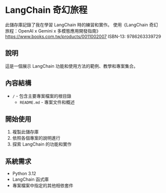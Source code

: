 # LangChain 奇幻旅程

此儲存庫記錄了我在學習 LangChain 時的練習和實作。
使用《LangChain 奇幻旅程：OpenAI x Gemini x 多模態應用開發指南》
https://www.books.com.tw/products/0011002007
ISBN-13: 9786263339729

## 說明

這是一個展示 LangChain 功能和使用方法的範例、教學和專案集合。

## 內容結構

- `/` - 包含主要專案檔案的根目錄
  - `README.md` - 專案文件和概述

## 開始使用

1. 複製此儲存庫
2. 依照各個專案的說明進行
3. 探索 LangChain 的功能和實作

## 系統需求

- Python 3.12
- LangChain 函式庫
- 專案檔案中指定的其他相依套件
